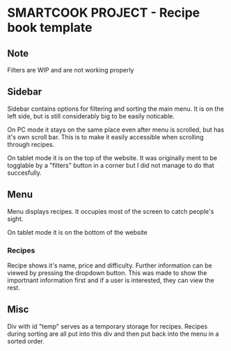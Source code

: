 # SMARTCOOK PROJECT - Recipe book template
## Note
Filters are WIP and are not working properly
## Sidebar
Sidebar contains options for filtering and sorting the main menu. It is on the left side, but is still considerably big to be easily noticable.

On PC mode it stays on the same place even after menu is scrolled, but has it's own scroll bar. This is to make it easily accessible when scrolling through recipes.

On tablet mode it is on the top of the website. It was originally ment to be togglable by a "filters" button in a corner but I did not manage to do that succesfully.
## Menu
Menu displays recipes. It occupies most of the screen to catch people's sight.

On tablet mode it is on the bottom of the website
### Recipes
Recipe shows it's name, price and difficulty. Further information can be viewed by pressing the dropdown button. This was made to show the importnant information first and if a user is interested, they can view the rest.
## Misc
Div with id "temp" serves as a temporary storage for recipes. Recipes during sorting are all put into this div and then put back into the menu in a sorted order.

